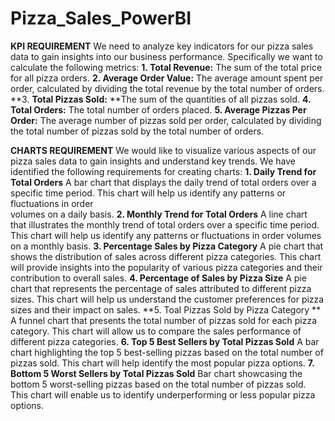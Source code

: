 # Pizza_Sales_PowerBI
**KPI REQUIREMENT**
We need to analyze key indicators for our pizza sales data to gain insights into our business performance. Specifically we want to calculate the following metrics:
  **1. **Total Revenue:**** The sum of the total price for all pizza orders.
  **2. **Average Order Value:**** The average amount spent per order, calculated by dividing the total revenue by the total number of orders.
  **3. **Total Pizzas Sold:** **The sum of the quantities of all pizzas sold.
  **4. **Total Orders:**** The total number of orders placed.
  **5. **Average Pizzas Per Order:**** The average number of pizzas sold per order, calculated by dividing the total number of pizzas sold by the total number of orders.

**CHARTS REQUIREMENT**
We would like to visualize various aspects of our pizza sales data to gain insights and understand key trends. We have identified the following requirements for creating charts:
	**1. Daily Trend for Total Orders**
	  A bar chart that displays the daily trend of total orders over a specific time period. This chart will help us identify any patterns or fluctuations in order     
    volumes on a daily basis.
	**2. Monthly Trend for Total Orders**
	  A line chart that illustrates the monthly trend of total orders over a specific time period. This chart will help us identify any patterns or fluctuations in 
    order volumes on a monthly basis.
	**3. Percentage Sales by Pizza Category**
	  A pie chart that shows the distribution of sales across different pizza categories. This chart will provide insights into the popularity of various pizza 
    categories and their contribution to overall sales.
	**4. Percentage of Sales by Pizza Size**
	  A pie chart that represents the percentage of sales attributed to different pizza sizes. This chart will help us understand the customer preferences for pizza 
    sizes and their impact on sales.
	**5. Toal Pizzas Sold by Pizza Category **
	  A funnel chart that presents the total number of pizzas sold for each pizza category. This chart will allow us to compare the sales performance of different pizza 
    categories.
	**6. Top 5 Best Sellers by Total Pizzas Sold**
	  A bar chart highlighting the top 5 best-selling pizzas based on the total number of pizzas sold. This chart will help identify the most popular pizza options.
	**7. Bottom 5 Worst Sellers by Total Pizzas Sold**
	  Bar chart showcasing the bottom 5 worst-selling pizzas based on the total number of pizzas sold. This chart will enable us to identify underperforming or less 
    popular pizza options.



